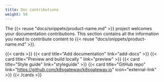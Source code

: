 ```yaml
---
title: Doc contributions
weight: 50
---
```


The {{< reuse "docs/snippets/product-name.md" >}} project welcomes your documentation contributions. This section contains all the information you need to contribute content to {{< reuse "docs/snippets/product-name.md" >}}.

{{< cards >}}
{{< card title="Add documentation" link="add-docs" >}}
{{< card title="Preview and build locally " link="preview" >}}
{{< card title="Style guide" link="styleguide" >}}
{{< card title="GitHub repo" link="https://github.com/k8sgateway/k8sgateway.io" icon="external-link" >}}
{{< /cards >}}


